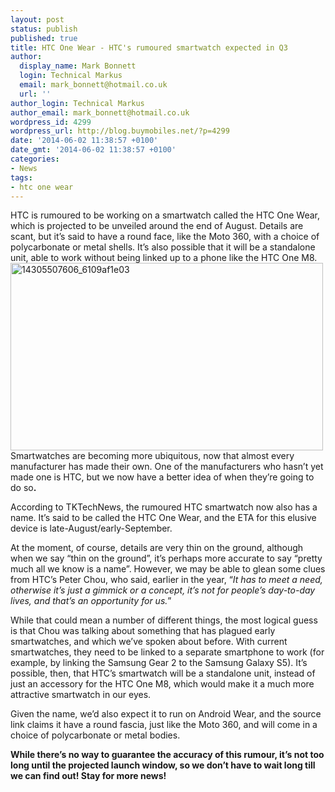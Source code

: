 ```yaml
---
layout: post
status: publish
published: true
title: HTC One Wear - HTC's rumoured smartwatch expected in Q3
author:
  display_name: Mark Bonnett
  login: Technical Markus
  email: mark_bonnett@hotmail.co.uk
  url: ''
author_login: Technical Markus
author_email: mark_bonnett@hotmail.co.uk
wordpress_id: 4299
wordpress_url: http://blog.buymobiles.net/?p=4299
date: '2014-06-02 11:38:57 +0100'
date_gmt: '2014-06-02 11:38:57 +0100'
categories:
- News
tags:
- htc one wear
---
```

<div id="stcpDiv"><span class="postStandFirst">HTC is rumoured to be working on a smartwatch called the HTC One Wear, which is projected to be unveiled around the end of August. Details are scant, but it&rsquo;s said to have a round face, like the Moto 360, with a choice of polycarbonate or metal shells. It&rsquo;s also possible that it will be a standalone unit, able to work without being linked up to a phone like the HTC One M8.</span></div>
<div></div>
<div><img class="aligncenter size-full wp-image-4300" alt="14305507606_6109af1e03" src="https://a1comms-blog-buymobiles.storage.googleapis.com/2014/06/14305507606_6109af1e03.jpg" width="500" height="300" /></div>
<div></div>
<div>Smartwatches are becoming more ubiquitous, now that almost every manufacturer has made their own. One of the manufacturers who hasn&rsquo;t yet made one is HTC, but we now have a better idea of when they&rsquo;re going to do so<strong>.</strong></div>
<div>
<div id="stcpDiv">
<p>According to TKTechNews, the rumoured HTC smartwatch now also has a name. It&rsquo;s said to be called the HTC One Wear, and the ETA for this elusive device is late-August/early-September.</p>
<p>At the moment, of course, details are very thin on the ground, although when we say &ldquo;thin on the ground&rdquo;, it&rsquo;s perhaps more accurate to say &ldquo;pretty much all we know is a name&rdquo;. However, we may be able to glean some clues from HTC&rsquo;s Peter Chou, who said, earlier in the year, &ldquo;<em>It has to meet a need, otherwise it&rsquo;s just a gimmick or a concept, it&rsquo;s not for people&rsquo;s day-to-day lives, and that&rsquo;s an opportunity for us.</em>&rdquo;</p>
<p>While that could mean a number of different things, the most logical guess is that Chou was talking about something that has plagued early smartwatches, and which we&rsquo;ve spoken about before. With current smartwatches, they need to be linked to a separate smartphone to work (for example, by linking the Samsung Gear 2 to the Samsung Galaxy S5). It&rsquo;s possible, then, that HTC&rsquo;s smartwatch will be a standalone unit, instead of just an accessory for the HTC One M8, which would make it a much more attractive smartwatch in our eyes.</p>
<p>Given the name, we&rsquo;d also expect it to run on Android Wear, and the source link claims it have a round fascia, just like the Moto 360, and will come in a choice of polycarbonate or metal bodies.</p>
<p><strong>While there&rsquo;s no way to guarantee the accuracy of this rumour, it&rsquo;s not too long until the projected launch window, so we don&rsquo;t have to wait long till we can find out! Stay for more news!</strong></p>
</div>
</div>
